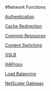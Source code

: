 #Network Functions

[Authentication](authentication/authentication)
[Cache Redirection](cache-redirection/cache-redirection)
[Common Resources](common-resources/common-resources)
[Content Switching](content-switching/content-switching)
[GSLB](gslb/gslb)
[HAProxy](haproxy/haproxy)
[Load Balancing](load-balancing/load-balancing)
[NetScaler Gateway](netscaler-gateway/netscaler-gateway)


